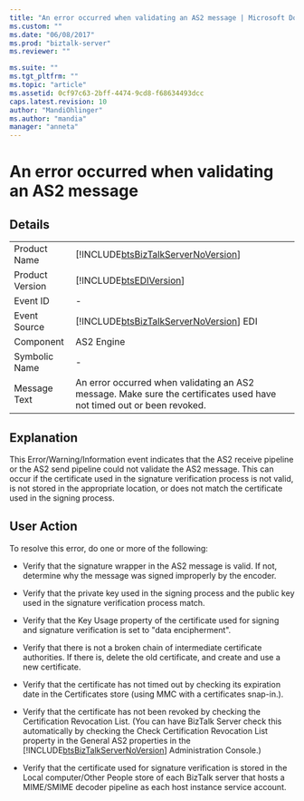 ```yaml
---
title: "An error occurred when validating an AS2 message | Microsoft Docs"
ms.custom: ""
ms.date: "06/08/2017"
ms.prod: "biztalk-server"
ms.reviewer: ""

ms.suite: ""
ms.tgt_pltfrm: ""
ms.topic: "article"
ms.assetid: 0cf97c63-2bff-4474-9cd8-f68634493dcc
caps.latest.revision: 10
author: "MandiOhlinger"
ms.author: "mandia"
manager: "anneta"
---
```

# An error occurred when validating an AS2 message
## Details  

|                 |                                                                                                                       |
|-----------------|-----------------------------------------------------------------------------------------------------------------------|
|  Product Name   |                  [!INCLUDE[btsBizTalkServerNoVersion](../includes/btsbiztalkservernoversion-md.md)]                   |
| Product Version |                              [!INCLUDE[btsEDIVersion](../includes/btsediversion-md.md)]                               |
|    Event ID     |                                                           -                                                           |
|  Event Source   |                [!INCLUDE[btsBizTalkServerNoVersion](../includes/btsbiztalkservernoversion-md.md)] EDI                 |
|    Component    |                                                      AS2 Engine                                                       |
|  Symbolic Name  |                                                           -                                                           |
|  Message Text   | An error occurred when validating an AS2 message. Make sure the certificates used have not timed out or been revoked. |

## Explanation  
 This Error/Warning/Information event indicates that the AS2 receive pipeline or the AS2 send pipeline could not validate the AS2 message. This can occur if the certificate used in the signature verification process is not valid, is not stored in the appropriate location, or does not match the certificate used in the signing process.  

## User Action  
 To resolve this error, do one or more of the following:  

- Verify that the signature wrapper in the AS2 message is valid. If not, determine why the message was signed improperly by the encoder.  

- Verify that the private key used in the signing process and the public key used in the signature verification process match.  

- Verify that the Key Usage property of the certificate used for signing and signature verification is set to "data encipherment".  

- Verify that there is not a broken chain of intermediate certificate authorities. If there is, delete the old certificate, and create and use a new certificate.  

- Verify that the certificate has not timed out by checking its expiration date in the Certificates store (using MMC with a certificates snap-in.).  

- Verify that the certificate has not been revoked by checking the Certification Revocation List. (You can have BizTalk Server check this automatically by checking the Check Certification Revocation List property in the General AS2 properties in the [!INCLUDE[btsBizTalkServerNoVersion](../includes/btsbiztalkservernoversion-md.md)] Administration Console.)  

- Verify that the certificate used for signature verification is stored in the Local computer/Other People store of each BizTalk server that hosts a MIME/SMIME decoder pipeline as each host instance service account.
